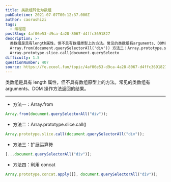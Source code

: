 ```yaml
---
title: 类数组转化为数组
pubDatetime: 2021-07-07T00:12:37.000Z
author: caorushizi
tags:
  - 编程题
postSlug: 4af06e53-d9ca-4a28-8067-d4ffc3691827
description: >-
  类数组是具有length属性，但不具有数组原型上的方法。常见的类数组有arguments、DOM操作方法返回的结果。 方法一：Array.from
  Array.from(document.querySelectorAll('div')) 方法二：Array.prototype.slice.call()
  Array.prototype.slice.call(document.querySelecto
difficulty: 1.5
questionNumber: 407
source: https://fe.ecool.fun/topic/4af06e53-d9ca-4a28-8067-d4ffc3691827
---
```


类数组是具有 length 属性，但不具有数组原型上的方法。常见的类数组有 arguments、DOM 操作方法返回的结果。

---

- 方法一：Array.from

```js
Array.from(document.querySelectorAll("div"));
```

- 方法二：Array.prototype.slice.call()

```js
Array.prototype.slice.call(document.querySelectorAll("div"));
```

- 方法三：扩展运算符

```js
[...document.querySelectorAll("div")];
```

- 方法四：利用 concat

```js
Array.prototype.concat.apply([], document.querySelectorAll("div"));
```
